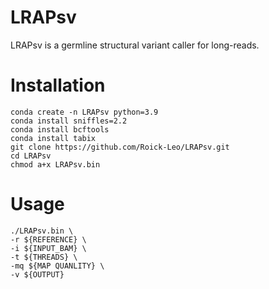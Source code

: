 # LRAPsv
LRAPsv is a germline structural variant caller for long-reads. 

# Installation
```
conda create -n LRAPsv python=3.9
conda install sniffles=2.2
conda install bcftools
conda install tabix
git clone https://github.com/Roick-Leo/LRAPsv.git
cd LRAPsv
chmod a+x LRAPsv.bin
```

# Usage
```
./LRAPsv.bin \
-r ${REFERENCE} \
-i ${INPUT_BAM} \
-t ${THREADS} \
-mq ${MAP QUANLITY} \
-v ${OUTPUT}
```
